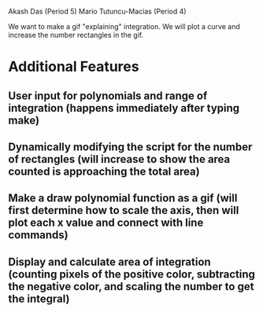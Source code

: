 Akash Das (Period 5)
Mario Tutuncu-Macias (Period 4)


We want to make a gif "explaining" integration. We will plot a curve and increase the number rectangles in the gif.

# Additional Features

## User input for polynomials and range of integration (happens immediately after typing make)

## Dynamically modifying the script for the number of rectangles (will increase to show the area counted is approaching the total area)

## Make a draw polynomial function as a gif (will first determine how to scale the axis, then will plot each x value and connect with line commands)

## Display and calculate area of integration (counting pixels of the positive color, subtracting the negative color, and scaling the number to get the integral)
